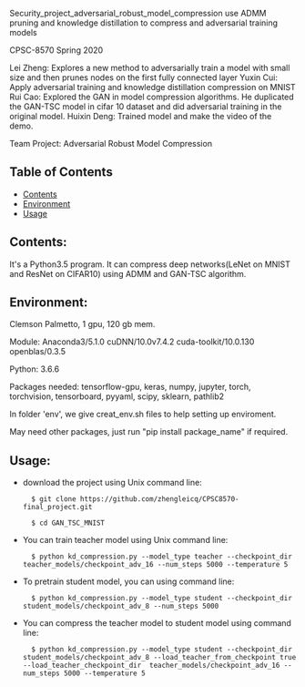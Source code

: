 Security_project_adversarial_robust_model_compression
use ADMM pruning and knowledge distillation to compress and adversarial training models


  
CPSC-8570 Spring 2020

Lei Zheng: Explores a new method to adversarially train a model with small size and then prunes nodes on the first fully connected layer
Yuxin Cui: Apply adversarial training and knowledge distillation compression on MNIST
Rui Cao: Explored the GAN in model compression algorithms. He duplicated the GAN-TSC model in cifar 10 dataset and did adversarial training in the original model.
Huixin Deng: Trained model and make the video of the demo.

Team Project: Adversarial Robust Model Compression


## Table of Contents

- [Contents](#contents)
- [Environment](#environment)
- [Usage](#usage)



## Contents:
It's a Python3.5 program. It can compress deep networks(LeNet on MNIST and ResNet on CIFAR10) using ADMM and GAN-TSC algorithm.


## Environment: 
Clemson Palmetto, 1 gpu, 120 gb mem.

Module: Anaconda3/5.1.0 cuDNN/10.0v7.4.2 cuda-toolkit/10.0.130 openblas/0.3.5

Python: 3.6.6

Packages needed: tensorflow-gpu, keras, numpy, jupyter, torch, torchvision, tensorboard, pyyaml, scipy, sklearn, pathlib2

In folder 'env', we give creat_env.sh files to help setting up enviroment. 
    
May need other packages, just run "pip install package_name" if required.



## Usage:
* download the project using Unix command line:
       
        $ git clone https://github.com/zhengleicq/CPSC8570-final_project.git
       
        $ cd GAN_TSC_MNIST



* You can train teacher model using Unix command line:
        
        $ python kd_compression.py --model_type teacher --checkpoint_dir teacher_models/checkpoint_adv_16 --num_steps 5000 --temperature 5


* To pretrain student model, you can using command line:
    
        $ python kd_compression.py --model_type student --checkpoint_dir student_models/checkpoint_adv_8 --num_steps 5000


* You can compress the teacher model to student model using command line:
        
        $ python kd_compression.py --model_type student --checkpoint_dir student_models/checkpoint_adv_8 --load_teacher_from_checkpoint true --load_teacher_checkpoint_dir  teacher_models/checkpoint_adv_16 --num_steps 5000 --temperature 5